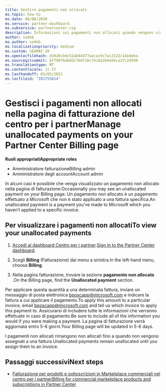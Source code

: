 ```yaml
---
title: Gestire pagamenti non allocati
ms.topic: how-to
ms.date: 06/08/2020
ms.service: partner-dashboard
ms.subservice: partnercenter-csp
description: Informazioni sui pagamenti non allocati quando vengono visualizzati nella pagina di fatturazione del centro per i partner. Informazioni su come applicarle alle fatture.
author: sodeb
ms.author: sodeb
ms.localizationpriority: medium
ms.custom: SEOMAY.20
ms.openlocfilehash: d3920cbdc52a844477aacac9c7ac2122c14edeba
ms.sourcegitcommit: bff907bdbddc769716c7418a2b4a94ca37c2d590
ms.translationtype: MT
ms.contentlocale: it-IT
ms.lasthandoff: 03/03/2021
ms.locfileid: "101755814"
---
```

# <a name="manage-unallocated-payments-on-your-partner-center-billing-page"></a><span data-ttu-id="d116a-104">Gestisci i pagamenti non allocati nella pagina di fatturazione del centro per i partner</span><span class="sxs-lookup"><span data-stu-id="d116a-104">Manage unallocated payments on your Partner Center Billing page</span></span>

<span data-ttu-id="d116a-105">**Ruoli appropriati**</span><span class="sxs-lookup"><span data-stu-id="d116a-105">**Appropriate roles**</span></span>

- <span data-ttu-id="d116a-106">Amministratore fatturazione</span><span class="sxs-lookup"><span data-stu-id="d116a-106">Billing admin</span></span>
- <span data-ttu-id="d116a-107">Amministratore degli account</span><span class="sxs-lookup"><span data-stu-id="d116a-107">Account admin</span></span>

<span data-ttu-id="d116a-108">In alcuni casi è possibile che venga visualizzato un pagamento non allocato nella pagina di fatturazione.</span><span class="sxs-lookup"><span data-stu-id="d116a-108">Occasionally you may see an unallocated payment on your Billing page.</span></span> <span data-ttu-id="d116a-109">Un pagamento non allocato è un pagamento effettuato a Microsoft che non è stato applicato a una fattura specifica.</span><span class="sxs-lookup"><span data-stu-id="d116a-109">An unallocated payment is a payment you’ve made to Microsoft which you haven’t applied to a specific invoice.</span></span>

## <a name="to-view-your-unallocated-payments"></a><span data-ttu-id="d116a-110">Per visualizzare i pagamenti non allocati</span><span class="sxs-lookup"><span data-stu-id="d116a-110">To view your unallocated payments</span></span>

1. <span data-ttu-id="d116a-111">[Accedi al dashboard Centro per i partner](https://partner.microsoft.com/dashboard/home).</span><span class="sxs-lookup"><span data-stu-id="d116a-111">[Sign in to the Partner Center dashboard](https://partner.microsoft.com/dashboard/home).</span></span>

2. <span data-ttu-id="d116a-112">Scegli **Billing** (Fatturazione) dal menu a sinistra.</span><span class="sxs-lookup"><span data-stu-id="d116a-112">In the left-hand menu, choose **Billing**.</span></span>

3. <span data-ttu-id="d116a-113">Nella pagina fatturazione, trovare la sezione **pagamento non allocato** .</span><span class="sxs-lookup"><span data-stu-id="d116a-113">On the Billing page, find the **Unallocated payment** section.</span></span> 

<span data-ttu-id="d116a-114">Per applicare questa quantità a una determinata fattura, inviare un messaggio di posta elettronica bposcapp@microsoft.com e indicare la fattura a cui applicare il pagamento.</span><span class="sxs-lookup"><span data-stu-id="d116a-114">To apply this amount to a particular invoice, email bposcapp@microsoft.com and tell us which invoice to apply this payment to.</span></span> <span data-ttu-id="d116a-115">Assicurarsi di includere tutte le informazioni che verranno effettuate in caso di pagamento.</span><span class="sxs-lookup"><span data-stu-id="d116a-115">Be sure to include all of the information you would if you were making a payment.</span></span> <span data-ttu-id="d116a-116">La pagina di fatturazione verrà aggiornata entro 5-6 giorni.</span><span class="sxs-lookup"><span data-stu-id="d116a-116">Your Billing page will be updated in 5-6 days.</span></span> 

<span data-ttu-id="d116a-117">I pagamenti non allocati rimangono non allocati fino a quando non vengono assegnati a una fattura.</span><span class="sxs-lookup"><span data-stu-id="d116a-117">Unallocated payments remain unallocated until you assign them to an invoice.</span></span> 

## <a name="next-steps"></a><span data-ttu-id="d116a-118">Passaggi successivi</span><span class="sxs-lookup"><span data-stu-id="d116a-118">Next steps</span></span>

- [<span data-ttu-id="d116a-119">Fatturazione per prodotti e sottoscrizioni in Marketplace commerciali nel centro per i partner</span><span class="sxs-lookup"><span data-stu-id="d116a-119">Billing for commercial marketplace products and subscriptions in Partner Center</span></span>](csp-commercial-marketplace-billing.md)